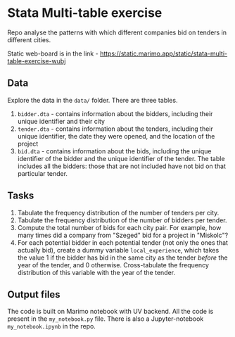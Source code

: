 # Stata Multi-table exercise
Repo analyse the patterns with which different companies bid on tenders in different cities.

Static web-board is in the link - https://static.marimo.app/static/stata-multi-table-exercise-wubj

## Data
Explore the data in the `data/` folder. There are three tables.

1. `bidder.dta` - contains information about the bidders, including their unique identifier and their city
2. `tender.dta` - contains information about the tenders, including their unique identifier, the date they were opened, and the location of the project
3. `bid.dta` - contains information about the bids, including the unique identifier of the bidder and the unique identifier of the tender. The table includes all the bidders: those that are not included have not bid on that particular tender.


## Tasks

1. Tabulate the frequency distribution of the number of tenders per city.
2. Tabulate the frequency distribution of the number of bidders per tender.
3. Compute the total number of bids for each city pair. For example, how many times did a company from "Szeged" bid for a project in "Miskolc"?
4. For each potential bidder in each potential tender (not only the ones that actually bid), create a dummy variable `local_experience`, which takes the value 1 if the bidder has bid in the same city as the tender *before* the year of the tender, and 0 otherwise. Cross-tabulate the frequency distribution of this variable with the year of the tender.

## Output files
The code is built on Marimo notebook with UV backend. All the code is present in the `my_notebook.py` file. There is also a Jupyter-notebook `my_notebook.ipynb` in the repo. 